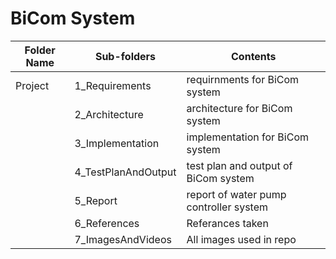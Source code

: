 # BiCom System


| Folder Name | Sub-folders | Contents|
|---|---|---|
|Project|  1_Requirements | requirnments for  BiCom system  |
||  2_Architecture | architecture for BiCom system|
||  3_Implementation |implementation for BiCom system|
||  4_TestPlanAndOutput | test plan and output of BiCom system |
||  5_Report |report of water pump controller system|
||  6_References | Referances taken |
||  7_ImagesAndVideos | All images used in repo |
